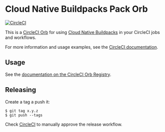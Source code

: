 # Cloud Native Buildpacks Pack Orb

[![CircleCI](https://circleci.com/gh/buildpacks/pack-orb.svg?style=svg)](https://circleci.com/gh/buildpacks/pack-orb)

This is a [CircleCI Orb](https://circleci.com/orbs/) for using [Cloud Native Buildpacks](https://buildpacks.io) in your CircleCI jobs and workflows.

For more information and usage examples, see the [CircleCI documentation](https://circleci.com/orbs/registry/orb/buildpacks/pack).

## Usage

See the [documentation on the CircleCI Orb Registry](https://circleci.com/orbs/registry/orb/buildpacks/pack).

## Releasing

Create a tag a push it:

```
$ git tag x.y.z
$ git push --tags
```

Check [CircleCI](https://circleci.com/gh/buildpacks/pack-orb) to manually approve the release workflow.